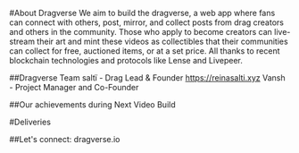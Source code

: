 #About Dragverse
We aim to build the dragverse, a web app where fans can connect with others, post, mirror, and collect posts from drag creators and others in the community. Those who apply to become creators can live-stream their art and mint these videos as collectibles that their communities can collect for free, auctioned items, or at a set price. All thanks to recent blockchain technologies and protocols like Lense and Livepeer. 

##Dragverse Team
saltï - Drag Lead & Founder https://reinasalti.xyz
Vansh - Project Manager and Co-Founder

##Our achievements during Next Video Build


#Deliveries


##Let's connect: dragverse.io